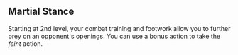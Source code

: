 ## Martial Stance
Starting at 2nd level, your combat training and footwork allow you to further prey on an opponent's openings. You can use a bonus action to take the *feint* action.
